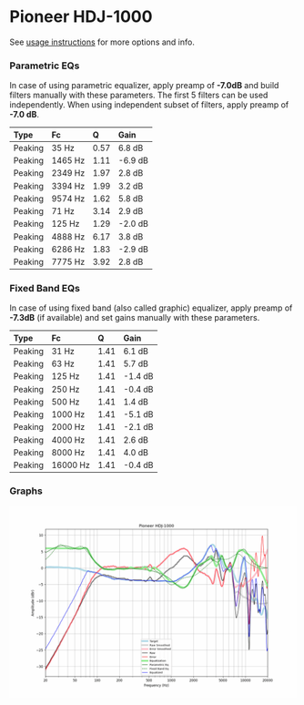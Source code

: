 # Pioneer HDJ-1000
See [usage instructions](https://github.com/jaakkopasanen/AutoEq#usage) for more options and info.

### Parametric EQs
In case of using parametric equalizer, apply preamp of **-7.0dB** and build filters manually
with these parameters. The first 5 filters can be used independently.
When using independent subset of filters, apply preamp of **-7.0 dB**.

| Type    | Fc      |    Q | Gain    |
|:--------|:--------|:-----|:--------|
| Peaking | 35 Hz   | 0.57 | 6.8 dB  |
| Peaking | 1465 Hz | 1.11 | -6.9 dB |
| Peaking | 2349 Hz | 1.97 | 2.8 dB  |
| Peaking | 3394 Hz | 1.99 | 3.2 dB  |
| Peaking | 9574 Hz | 1.62 | 5.8 dB  |
| Peaking | 71 Hz   | 3.14 | 2.9 dB  |
| Peaking | 125 Hz  | 1.29 | -2.0 dB |
| Peaking | 4888 Hz | 6.17 | 3.8 dB  |
| Peaking | 6286 Hz | 1.83 | -2.9 dB |
| Peaking | 7775 Hz | 3.92 | 2.8 dB  |

### Fixed Band EQs
In case of using fixed band (also called graphic) equalizer, apply preamp of **-7.3dB**
(if available) and set gains manually with these parameters.

| Type    | Fc       |    Q | Gain    |
|:--------|:---------|:-----|:--------|
| Peaking | 31 Hz    | 1.41 | 6.1 dB  |
| Peaking | 63 Hz    | 1.41 | 5.7 dB  |
| Peaking | 125 Hz   | 1.41 | -1.4 dB |
| Peaking | 250 Hz   | 1.41 | -0.4 dB |
| Peaking | 500 Hz   | 1.41 | 1.4 dB  |
| Peaking | 1000 Hz  | 1.41 | -5.1 dB |
| Peaking | 2000 Hz  | 1.41 | -2.1 dB |
| Peaking | 4000 Hz  | 1.41 | 2.6 dB  |
| Peaking | 8000 Hz  | 1.41 | 4.0 dB  |
| Peaking | 16000 Hz | 1.41 | -0.4 dB |

### Graphs
![](./Pioneer%20HDJ-1000.png)